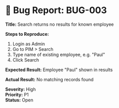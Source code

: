 # 🐞 Bug Report: BUG-003

**Title:** Search returns no results for known employee

**Steps to Reproduce:**
1. Login as Admin
2. Go to PIM > Search
3. Type name of existing employee, e.g. "Paul"
4. Click Search

**Expected Result:**
Employee "Paul" shown in results

**Actual Result:**
No matching records found

**Severity:** High  
**Priority:** P1  
**Status:** Open